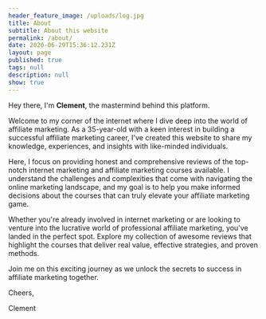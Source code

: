 ```yaml
---
header_feature_image: /uploads/log.jpg
title: About
subtitle: About this website
permalink: /about/
date: 2020-06-29T15:36:12.231Z
layout: page
published: true
tags: null
description: null
show: true
---
```



Hey there, I'm **Clement**, the mastermind behind this platform.

Welcome to my corner of the internet where I dive deep into the world of affiliate marketing. As a 35-year-old with a keen interest in building a successful affiliate marketing career, I've created this website to share my knowledge, experiences, and insights with like-minded individuals.

Here, I focus on providing honest and comprehensive reviews of the top-notch internet marketing and affiliate marketing courses available. I understand the challenges and complexities that come with navigating the online marketing landscape, and my goal is to help you make informed decisions about the courses that can truly elevate your affiliate marketing game.

Whether you're already involved in internet marketing or are looking to venture into the lucrative world of professional affiliate marketing, you've landed in the perfect spot. Explore my collection of awesome reviews that highlight the courses that deliver real value, effective strategies, and proven methods.

Join me on this exciting journey as we unlock the secrets to success in affiliate marketing together.

Cheers,

Clement